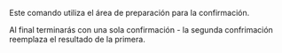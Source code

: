 Este comando utiliza el área de preparación para la confirmación.

Al final terminarás con una sola confirmación - la segunda confrimación reemplaza el resultado de la primera.
